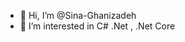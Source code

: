 - 👋 Hi, I’m @Sina-Ghanizadeh
- 👀 I’m interested in C# .Net , .Net Core


<!---
Sina-Ghanizadeh/Sina-Ghanizadeh is a ✨ special ✨ repository because its `README.md` (this file) appears on your GitHub profile.
You can click the Preview link to take a look at your changes.
--->
